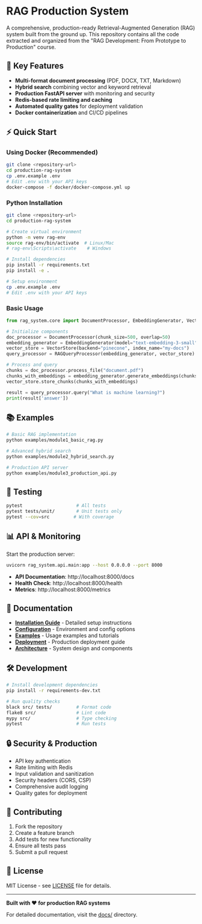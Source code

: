 # RAG Production System

A comprehensive, production-ready Retrieval-Augmented Generation (RAG) system built from the ground up. This repository contains all the code extracted and organized from the "RAG Development: From Prototype to Production" course.

## 🚀 Key Features

- **Multi-format document processing** (PDF, DOCX, TXT, Markdown)
- **Hybrid search** combining vector and keyword retrieval
- **Production FastAPI server** with monitoring and security
- **Redis-based rate limiting and caching**
- **Automated quality gates** for deployment validation
- **Docker containerization** and CI/CD pipelines

## ⚡ Quick Start

### Using Docker (Recommended)

```bash
git clone <repository-url>
cd production-rag-system
cp .env.example .env
# Edit .env with your API keys
docker-compose -f docker/docker-compose.yml up
```

### Python Installation

```bash
git clone <repository-url>
cd production-rag-system

# Create virtual environment
python -m venv rag-env
source rag-env/bin/activate  # Linux/Mac
# rag-env\Scripts\activate    # Windows

# Install dependencies
pip install -r requirements.txt
pip install -e .

# Setup environment
cp .env.example .env
# Edit .env with your API keys
```

### Basic Usage

```python
from rag_system.core import DocumentProcessor, EmbeddingGenerator, VectorStore, RAGQueryProcessor

# Initialize components
doc_processor = DocumentProcessor(chunk_size=500, overlap=50)
embedding_generator = EmbeddingGenerator(model="text-embedding-3-small")
vector_store = VectorStore(backend="pinecone", index_name="my-docs")
query_processor = RAGQueryProcessor(embedding_generator, vector_store)

# Process and query
chunks = doc_processor.process_file("document.pdf")
chunks_with_embeddings = embedding_generator.generate_embeddings(chunks)
vector_store.store_chunks(chunks_with_embeddings)

result = query_processor.query("What is machine learning?")
print(result['answer'])
```

## 📚 Examples

```bash
# Basic RAG implementation
python examples/module1_basic_rag.py

# Advanced hybrid search
python examples/module2_hybrid_search.py

# Production API server
python examples/module3_production_api.py
```

## 🧪 Testing

```bash
pytest                    # All tests
pytest tests/unit/        # Unit tests only
pytest --cov=src         # With coverage
```

## 📊 API & Monitoring

Start the production server:
```bash
uvicorn rag_system.api.main:app --host 0.0.0.0 --port 8000
```

- **API Documentation**: http://localhost:8000/docs
- **Health Check**: http://localhost:8000/health
- **Metrics**: http://localhost:8000/metrics

## 📖 Documentation

- **[Installation Guide](docs/installation.md)** - Detailed setup instructions
- **[Configuration](docs/configuration.md)** - Environment and config options
- **[Examples](docs/examples.md)** - Usage examples and tutorials
- **[Deployment](docs/deployment.md)** - Production deployment guide
- **[Architecture](docs/architecture.md)** - System design and components

## 🛠️ Development

```bash
# Install development dependencies
pip install -r requirements-dev.txt

# Run quality checks
black src/ tests/         # Format code
flake8 src/               # Lint code
mypy src/                 # Type checking
pytest                    # Run tests
```

## 🔒 Security & Production

- API key authentication
- Rate limiting with Redis
- Input validation and sanitization
- Security headers (CORS, CSP)
- Comprehensive audit logging
- Quality gates for deployment

## 🤝 Contributing

1. Fork the repository
2. Create a feature branch
3. Add tests for new functionality
4. Ensure all tests pass
5. Submit a pull request

## 📄 License

MIT License - see [LICENSE](LICENSE) file for details.

---

**Built with ❤️ for production RAG systems**

For detailed documentation, visit the [docs/](docs/) directory.